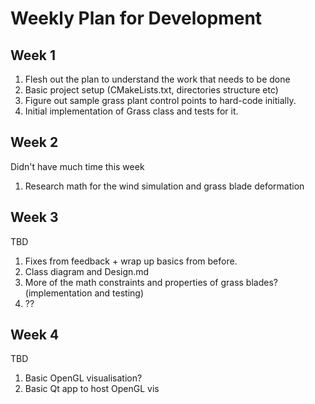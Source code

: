 # Weekly Plan for Development

## Week 1

1. Flesh out the plan to understand the work that needs to be done
2. Basic project setup (CMakeLists.txt, directories structure etc)
3. Figure out sample grass plant control points to hard-code initially.
4. Initial implementation of Grass class and tests for it.

## Week 2
Didn't have much time this week
1. Research math for the wind simulation and grass blade deformation

## Week 3

TBD

1. Fixes from feedback + wrap up basics from before.
2. Class diagram and Design.md
3. More of the math constraints and properties of grass blades? (implementation and testing)
4. ??

## Week 4 
TBD

1. Basic OpenGL visualisation?
2. Basic Qt app to host OpenGL vis